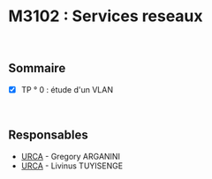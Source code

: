 # M3102 : Services reseaux

&emsp;

## Sommaire

- [x] TP ° 0 : étude d'un VLAN

&emsp;

## Responsables

* [URCA](mailto:gregory.arganini@univ-reims.fr) - Gregory ARGANINI
* [URCA](mailto:livinus.tuyisenge@univ-reims.fr) - Livinus TUYISENGE

&emsp;
